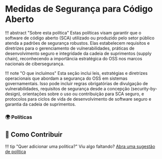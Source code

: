 # Medidas de Segurança para Código Aberto

!!! abstract "Sobre esta política"
      Estas políticas visam garantir que o software de código aberto (SCA) utilizado ou produzido pelo setor público atenda a padrões de segurança robustos. Elas estabelecem requisitos e diretrizes para o gerenciamento de vulnerabilidades, práticas de desenvolvimento seguro e integridade da cadeia de suprimentos (supply chain), reconhecendo a importância estratégica do OSS nos marcos nacionais de cibersegurança.
  
!!! note "O que incluímos"
      Esta seção inclui leis, estratégias e diretrizes operacionais que abordam a segurança do OSS em sistemas governamentais. Isso pode incluir regras obrigatórias de divulgação de vulnerabilidades, requisitos de segurança desde a concepção (security-by-design), orientações sobre o uso ou contribuição para SCA seguro, e protocolos para ciclos de vida de desenvolvimento de software seguro e garantia da cadeia de suprimentos.
      
### 🌍  Políticas

## 🤝 Como Contribuir
  
!!! tip "Quer adicionar uma política?"
      Viu algo faltando? [Abra uma sugestão de política](https://github.com/EL-BID/OSS_policies/issues/new?assignees=&labels=contribution&template=policy-suggestion.yml&title=Sugestão%3A+%5BNome+da+Política%5D)